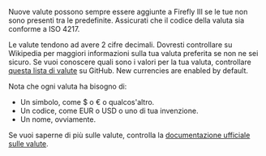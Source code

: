 Nuove valute possono sempre essere aggiunte a Firefly III se le tue non sono presenti tra le predefinite. Assicurati che il codice della valuta sia conforme a ISO 4217.

Le valute tendono ad avere 2 cifre decimali. Dovresti controllare su Wikipedia per maggiori informazioni sulla tua valuta preferita se non ne sei sicuro. Se vuoi conoscere quali sono i valori per la tua valuta, controllare [questa lista di valute](https://github.com/xsolla/currency-format/blob/master/currency-format.json) su GitHub. New currencies are enabled by default.

Nota che ogni valuta ha bisogno di:

- Un simbolo, come $ o € o qualcos'altro.
- Un codice, come EUR o USD o uno di tua invenzione.
- Un nome, ovviamente.

Se vuoi saperne di più sulle valute, controlla la [documentazione ufficiale sulle valute](https://firefly-iii.readthedocs.io/en/latest/concepts/currencies.html).